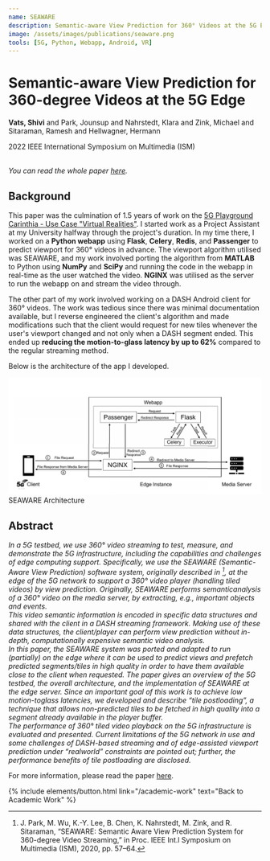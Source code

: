 ```yaml
---
name: SEAWARE
description: Semantic-aware View Prediction for 360° Videos at the 5G Edge. <em>IEEE ISM 2022.</em>
image: /assets/images/publications/seaware.png
tools: [5G, Python, Webapp, Android, VR]
---
```


<div>
<h1> Semantic-aware View Prediction for 360-degree Videos at the 5G Edge </h1>
<p class="h5"> <strong>Vats, Shivi</strong> and Park, Jounsup and Nahrstedt, Klara and Zink, Michael and Sitaraman, Ramesh and Hellwagner, Hermann </p>
<p class="h5"> 2022 IEEE International Symposium on Multimedia (ISM) </p>
</div>

<p><br /><em>You can read the whole paper <a href="https://ieeexplore.ieee.org/abstract/document/10019680/">here</a>.</em></p>

## Background

This paper was the culmination of 1.5 years of work on the [5G Playground Carinthia - Use Case "Virtual Realities"](https://5gplayground.at/en/use-cases/). I started work as a Project Assistant at my University halfway through the project's duration. In my time there, I worked on a **Python webapp** using **Flask**, **Celery**, **Redis**, and **Passenger** to predict viewport for 360° videos in advance. The viewport algorithm utilised was SEAWARE, and my work involved porting the algorithm from **MATLAB** to Python using **NumPy** and **SciPy** and running the code in the webapp in real-time as the user watched the video. **NGINX** was utilised as the server to run the webapp on and stream the video through.

The other part of my work involved working on a DASH Android client for 360° videos. The work was tedious since there was minimal documentation available, but I reverse engineered the client's algorithm and made modifications such that the client would request for new tiles whenever the user's viewport changed and not only when a DASH segment ended. This ended up **reducing the motion-to-glass latency by up to 62%** compared to the regular streaming method.

Below is the architecture of the app I developed.

<div>
<img src="/assets/images/publications/seaware.png" class="img-fluid" alt="SEAWARE Architecture"/>
</div>
<div class="text-center">
    SEAWARE Architecture
</div>

## Abstract

*In a 5G testbed, we use 360° video streaming to test, measure, and demonstrate the 5G infrastructure, including the capabilities and challenges of edge computing support. Specifically, we use the SEAWARE (Semantic-Aware View Prediction) software system, originally described in [^1], at the edge of the 5G network to support a 360° video player (handling tiled videos) by view prediction. Originally, SEAWARE performs semanticanalysis of a 360° video on the media server, by extracting, e.g., important objects and events.*     
*This video semantic information is encoded in specific data structures and shared with the client in a DASH streaming framework. Making use of these data structures, the client/player can perform view prediction without in-depth, computationally expensive semantic video analysis.*    
*In this paper, the SEAWARE system was ported and adapted to run (partially) on the edge where it can be used to predict views and prefetch predicted segments/tiles in high quality in order to have them available close to the client when requested. The paper gives an overview of the 5G testbed, the overall architecture, and the implementation of SEAWARE at the edge server. Since an important goal of this work is to achieve low motion-toglass latencies, we developed and describe “tile postloading”, a technique that allows non-predicted tiles to be fetched in high quality into a segment already available in the player buffer.*     
*The performance of 360° tiled video playback on the 5G infrastructure is evaluated and presented. Current limitations of the 5G network in use and some challenges of DASH-based streaming and of edge-assisted viewport prediction under “realworld” constraints are pointed out; further, the performance benefits of tile postloading are disclosed.*

For more information, please read the paper [here](https://ieeexplore.ieee.org/abstract/document/10019680/).

[^1]: J. Park, M. Wu, K.-Y. Lee, B. Chen, K. Nahrstedt, M. Zink, and R. Sitaraman, “SEAWARE: Semantic Aware View Prediction System for 360-degree Video Streaming,” in Proc. IEEE Int.l Symposium on Multimedia (ISM), 2020, pp. 57–64.


<p class="text-center">
{% include elements/button.html link="/academic-work" text="Back to Academic Work" %}
</p>